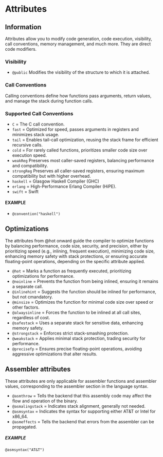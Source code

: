 # Attributes

## Information

Attributes allow you to modify code generation, code execution, visibility, 
call conventions, memory management, and much more. They are direct code modifiers.

### Visibility

- ``@public`` Modifies the visibility of the structure to which it is attached.

### Call Conventions

Calling conventions define how functions pass arguments, return values, and manage the stack during function calls.

### Supported Call Conventions

- ``C`` = The C call convention.
- ``fast`` = Optimized for speed, passes arguments in registers and minimizes stack usage.
- ``tail`` = Enables tail-call optimization, reusing the stack frame for efficient recursive calls.
- ``cold`` = For rarely called functions, prioritizes smaller code size over execution speed.
- ``weakReg`` Preserves most caller-saved registers, balancing performance and compatibility.
- ``strongReg`` Preserves all caller-saved registers, ensuring maximum compatibility but with higher overhead.
- ``haskell`` = Glasgow Haskell Compiler (GHC) 
- ``erlang`` = High-Performance Erlang Compiler (HiPE).
- ``swift`` = Swift

#### EXAMPLE

- ``@convention("haskell")``

## Optimizations

The attributes from @hot onward guide the compiler to optimize functions by balancing performance, code size, security, and precision, either by prioritizing speed (e.g., inlining, frequent execution), minimizing code size, enhancing memory safety with stack protections, or ensuring accurate floating-point operations, depending on the specific attribute applied.

- ``@hot`` = Marks a function as frequently executed, prioritizing optimizations for performance.
- ``@noinline`` = Prevents the function from being inlined, ensuring it remains a separate call.
- ``@inlinehint`` = Suggests the function should be inlined for performance, but not cmandatory.
- ``@minsize`` = Optimizes the function for minimal code size over speed or other factors.
- ``@alwaysinline`` = Forces the function to be inlined at all call sites, regardless of cost.
- ``@safestack`` = Uses a separate stack for sensitive data, enhancing memory safety.
- ``@strongstack`` = Enforces strict stack-smashing protection.
- ``@weakstack`` = Applies minimal stack protection, trading security for performance.
- ``@precisefp`` = Ensures precise floating-point operations, avoiding aggressive optimizations that alter results.

## Assembler attributes

These attributes are only applicable for assembler functions and assembler values, corresponding to the assembler section in the language syntax.

- ``@asmthrow`` = Tells the backend that this assembly code may affect the flow and operation of the binary.
- ``@asmalingstack`` = Indicates stack alignment, generally not needed.
- ``@asmsyntax`` = Indicates the syntax for supporting either AT&T or Intel for x86_64.
- ``@asmeffects`` = Tells the backend that errors from the assembler can be propagated.

##### EXAMPLE

``@asmsyntax("AT&T")``